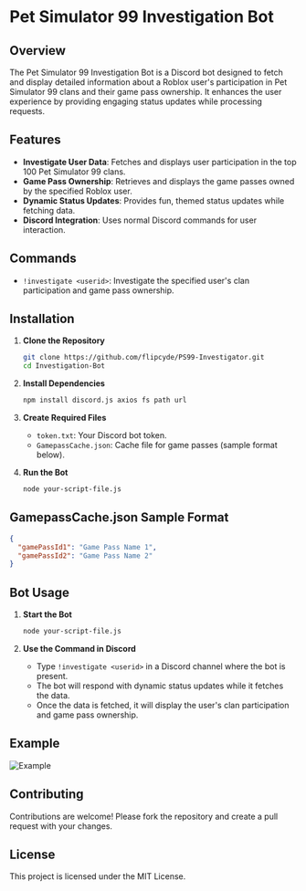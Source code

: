 
# Pet Simulator 99 Investigation Bot

## Overview
The Pet Simulator 99 Investigation Bot is a Discord bot designed to fetch and display detailed information about a Roblox user's participation in Pet Simulator 99 clans and their game pass ownership. It enhances the user experience by providing engaging status updates while processing requests.

## Features
- **Investigate User Data**: Fetches and displays user participation in the top 100 Pet Simulator 99 clans.
- **Game Pass Ownership**: Retrieves and displays the game passes owned by the specified Roblox user.
- **Dynamic Status Updates**: Provides fun, themed status updates while fetching data.
- **Discord Integration**: Uses normal Discord commands for user interaction.

## Commands
- `!investigate <userid>`: Investigate the specified user's clan participation and game pass ownership.

## Installation

1. **Clone the Repository**
   ```bash
   git clone https://github.com/flipcyde/PS99-Investigator.git
   cd Investigation-Bot
   ```

2. **Install Dependencies**
   ```bash
   npm install discord.js axios fs path url
   ```

3. **Create Required Files**
   - `token.txt`: Your Discord bot token.
   - `GamepassCache.json`: Cache file for game passes (sample format below).

4. **Run the Bot**
   ```bash
   node your-script-file.js
   ```

## GamepassCache.json Sample Format
```json
{
  "gamePassId1": "Game Pass Name 1",
  "gamePassId2": "Game Pass Name 2"
}
```

## Bot Usage

1. **Start the Bot**
   ```bash
   node your-script-file.js
   ```

2. **Use the Command in Discord**
   - Type `!investigate <userid>` in a Discord channel where the bot is present.
   - The bot will respond with dynamic status updates while it fetches the data.
   - Once the data is fetched, it will display the user's clan participation and game pass ownership.

## Example
![Example](![image](https://github.com/flipcyde/PS99-Investigator/assets/39178036/44dd1ca8-f33e-4728-89c5-7b0ecb85028f))

## Contributing
Contributions are welcome! Please fork the repository and create a pull request with your changes.

## License
This project is licensed under the MIT License.
